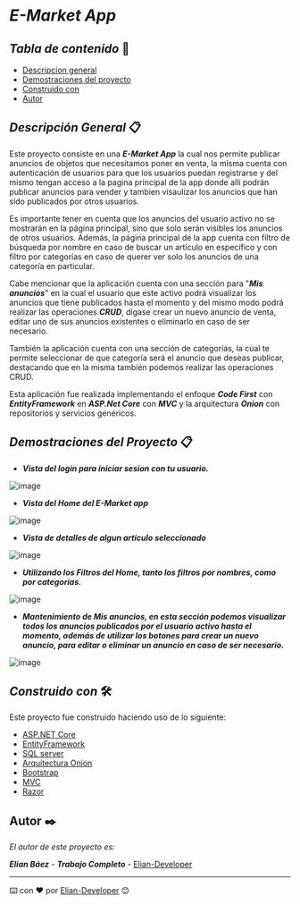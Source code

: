 # ***E-Market App*** 

## *Tabla de contenido* 📄

- [Descripcion general](https://github.com/Elian-Developer/E-Market/tree/master#descripci%C3%B3n-general-)
- [Demostraciones del proyecto]( https://github.com/Elian-Developer/E-Market/tree/master#demostraciones-del-proyecto-)
- [Construido con](https://github.com/Elian-Developer/E-Market/tree/master#construido-con-%EF%B8%8F)
- [Autor](https://github.com/Elian-Developer/E-Market/tree/master#autor-%EF%B8%8F)

## *Descripción General* 📋

Este proyecto consiste en una ***E-Market App*** la cual nos permite publicar anuncios de objetos que necesitamos poner en venta, la misma 
cuenta con autenticación de usuarios para que los usuarios puedan registrarse y del mismo tengan acceso a la pagina principal de la app donde 
allí podrán publicar anuncios para vender y tambien visaulizar los anuncios que han sido publicados por otros usuarios.

Es importante tener en cuenta que los anuncios del usuario activo no se mostrarán en la página principal, sino que solo serán visibles los 
anuncios de otros usuarios. Además, la página principal de la app cuenta con filtro de búsqueda por nombre en caso de buscar un artículo en 
específico y con filtro por categorías en caso de querer ver solo los anuncios de una categoría en particular.

Cabe mencionar que la aplicación cuenta con una sección para "***Mis anuncios***" en la cual el usuario que este activo podrá visualizar 
los anuncios que tiene publicados hasta el momento y del mismo modo podrá realizar las operaciones ***CRUD***, dígase crear un nuevo anuncio 
de venta, editar uno de sus anuncios existentes o eliminarlo en caso de ser necesario.

También la aplicación cuenta con una sección de categorías, la cual te permite seleccionar de que categoría será el anuncio que deseas 
publicar, destacando que en la misma también podemos realizar las operaciones CRUD.

Esta aplicación fue realizada implementando el enfoque ***Code First*** con ***EntityFramework*** en ***ASP.Net Core*** con ***MVC*** y la 
arquitectura ***Onion*** con repositorios y servicios genéricos.

## ***Demostraciones del Proyecto*** 📋

- ***Vista del login para iniciar sesion con tu usuario.***

![image](https://github.com/Elian-Developer/E-Market/assets/107364306/aa272fef-60e2-47e7-a728-5ea0107ce98c)

- ***Vista del Home del E-Market app***

![image](https://github.com/Elian-Developer/E-Market/assets/107364306/de8d23cc-e7e9-4b8b-ac0f-e0b3035d1885)

- ***Vista de detalles de algun articulo seleccionado***

![image](https://github.com/Elian-Developer/E-Market/assets/107364306/faa160e0-8180-46d4-ab53-b1fd39c14d4d)

- ***Utilizando los Filtros del Home, tanto los filtros por nombres, como por categorias.***

![image](https://github.com/Elian-Developer/E-Market/assets/107364306/3bed3362-3b2f-4258-8d94-984a0d052c42)

- ***Mantenimiento de Mis anuncios, en esta sección podemos visualizar todos los anuncios publicados por el usuario activo
hasta el momento, además de utilizar los botones para crear un nuevo anuncio, para editar o eliminar un anuncio en caso 
de ser necesario.***

![image](https://github.com/Elian-Developer/E-Market/assets/107364306/57930b4d-2405-4c5d-b49f-1ba952ff217e)

## *Construido con* 🛠️

Este proyecto fue construido haciendo uso de lo siguiente: 
- [ASP.NET Core](https://learn.microsoft.com/es-es/aspnet/core/introduction-to-aspnet-core?view=aspnetcore-7.0)
- [EntityFramework](https://learn.microsoft.com/en-us/ef/)
- [SQL server](https://learn.microsoft.com/en-us/sql/sql-server/?view=sql-server-ver16)
- [Arquitectura Onion]()
- [Bootstrap](https://getbootstrap.com)
- [MVC](https://learn.microsoft.com/en-us/aspnet/mvc/overview/getting-started/introduction/getting-started)
- [Razor](https://learn.microsoft.com/en-us/aspnet/core/mvc/views/razor?view=aspnetcore-7.0)

## Autor ✒️

_El autor de este proyecto es:_

***Elian Báez*** - ***Trabajo Completo*** - [Elian-Developer](https://github.com/Elian-Developer)

---

⌨️ con ❤️ por [Elian-Developer]((https://github.com/Elian-Developer)) 😊
